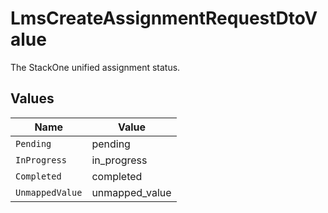 # LmsCreateAssignmentRequestDtoValue

The StackOne unified assignment status.


## Values

| Name            | Value           |
| --------------- | --------------- |
| `Pending`       | pending         |
| `InProgress`    | in_progress     |
| `Completed`     | completed       |
| `UnmappedValue` | unmapped_value  |